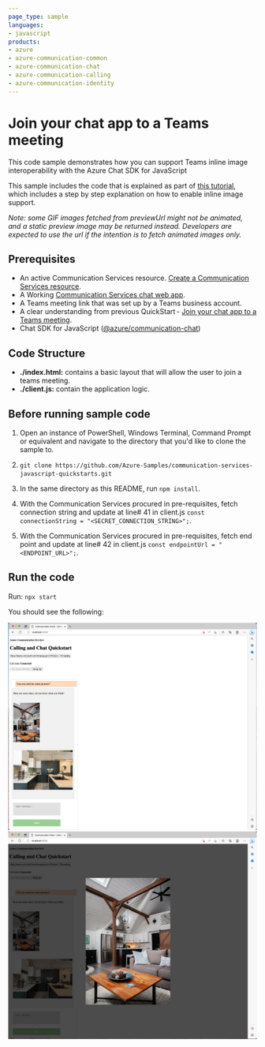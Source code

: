 ```yaml
---
page_type: sample
languages:
- javascript
products:
- azure
- azure-communication-common
- azure-communication-chat
- azure-communication-calling
- azure-communication-identity
---
```


# Join your chat app to a Teams meeting

This code sample demonstrates how you can support Teams inline image interoperability with the Azure Chat SDK for JavaScript  

This sample includes the code that is explained as part of [this tutorial](https://docs.microsoft.com/azure/communication-services/tutorials/chat-interop/meeting-interop-features-inline-image), which includes a step by step explanation on how to enable inline image support.

*Note: some GIF images fetched from previewUrl might not be animated, and a static preview image may be returned instead. Developers are expected to use the url if the intention is to fetch animated images only.*

## Prerequisites

- An active Communication Services resource. [Create a Communication Services resource](https://docs.microsoft.com/azure/communication-services/quickstarts/create-communication-resource).
- A Working [Communication Services chat web app](https://docs.microsoft.com/azure/communication-services/quickstarts/chat/get-started?pivots=programming-language-javascript).
- A Teams meeting link that was set up by a Teams business account.
- A clear understanding from previous QuickStart - [Join your chat app to a Teams meeting](https://learn.microsoft.com/en-us/azure/communication-services/quickstarts/chat/meeting-interop?pivots=platform-web).
- Chat SDK for JavaScript ([@azure/communication-chat](https://www.npmjs.com/package/@azure/communication-chat)) 

## Code Structure

- **./index.html:** contains a basic layout that will allow the user to join a teams meeting.
- **./client.js:** contain the application logic.

## Before running sample code

1. Open an instance of PowerShell, Windows Terminal, Command Prompt or equivalent and navigate to the directory that you'd like to clone the sample to.
2. `git clone https://github.com/Azure-Samples/communication-services-javascript-quickstarts.git`
3. In the same directory as this README, run `npm install`.

4. With the Communication Services procured in pre-requisites, fetch connection string and update at line# 41 in client.js ```const connectionString = "<SECRET_CONNECTION_STRING>";```.
5. With the Communication Services procured in pre-requisites, fetch end point and update at line# 42 in client.js ```const endpointUrl = "<ENDPOINT_URL>";```.

## Run the code

Run:
`npx start`

You should see the following:

![Render of sample application with preview image](../../media/meeting-interop-features-inline-1.png)
![Render of sample application with full scale image](../../media/meeting-interop-features-inline-2.png)
